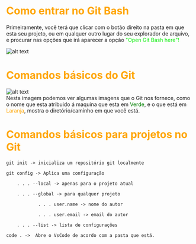 # <font color="orange"> Como entrar no Git Bash</font>
Primeiramente, você terá que clicar com o botão direito na pasta em que esta seu projeto, ou em qualquer outro lugar do seu explorador de arquivo, e procurar nas opções que irá aparecer a opção <font color="gree">"Open Git Bash here"!</font><br>

![alt text](image-3.png)


# <font color="orange">Comandos básicos do Git</font> <br>
![alt text](image.png)<br>
Nesta imagem podemos ver algumas imagens que o Git nos fornece, como o nome que esta atribuido á maquina que esta em <font color="green">Verde</font>, e o que está em <font color="orange">Laranja</font>, mostra o diretório/caminho em que você está.

# <font color="orange">Comandos básicos para projetos no Git</font> <br>

    git init -> inicializa um repositório git localmente 

    git config -> Aplica uma configuração

        . . . --local -> apenas para o projeto atual

        . . . --global -> para qualquer projeto

                . . . user.name -> nome do autor 

                . . . user.email -> email do autor

        . . . --list -> lista de configurações

    code . ->  Abre o VsCode de acordo com a pasta que está.